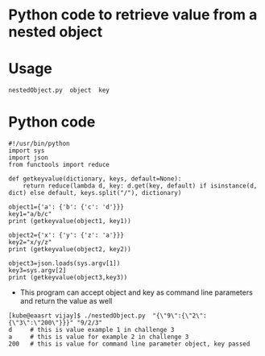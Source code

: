 # Python code to retrieve value from a nested object

# Usage

```
nestedObject.py  object  key

```

# Python code
```
#!/usr/bin/python
import sys
import json
from functools import reduce

def getkeyvalue(dictionary, keys, default=None):
    return reduce(lambda d, key: d.get(key, default) if isinstance(d, dict) else default, keys.split("/"), dictionary)

object1={'a': {'b': {'c': 'd'}}}
key1="a/b/c"
print (getkeyvalue(object1, key1))

object2={'x': {'y': {'z': 'a'}}}
key2="x/y/z"
print (getkeyvalue(object2, key2))

object3=json.loads(sys.argv[1])
key3=sys.argv[2]
print (getkeyvalue(object3,key3))

```


*  This program can accept object and key as command line parameters and return the value as well
```
[kube@eaasrt vijay]$ ./nestedObject.py  "{\"9\":{\"2\":{\"3\":\"200\"}}}" "9/2/3"
d     # this is value example 1 in challenge 3
a     # this is value for example 2 in challenge 3
200   # this is value for command line parameter object, key passed 
```
